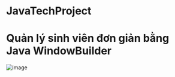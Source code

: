 # JavaTechProject
# Quản lý sinh viên đơn giản bằng Java WindowBuilder
![image](https://user-images.githubusercontent.com/87920258/205239552-55774a49-3218-413c-8cc7-4ff0baea1a32.png)
